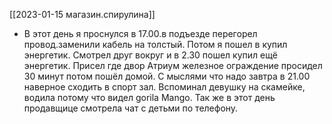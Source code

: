 [[2023-01-15  магазин.спирулина]]
- В этот день я проснулся в 17.00.в подъезде перегорел провод.заменили кабель на толстый. Потом я пошел в  купил энергетик. Смотрел друг вокруг и в 2.30 пошел купил ещё энергетик. Присел где двор Атриум железное ограждение просидел 30 минут потом пошёл домой. С мыслями что надо завтра в 21.00 наверное сходить в спорт зал. Вспоминал девушку на скамейке, водила потому что видел gorila Mango. Так же в этот день продавщице смотрела чат с детьми по телефону.